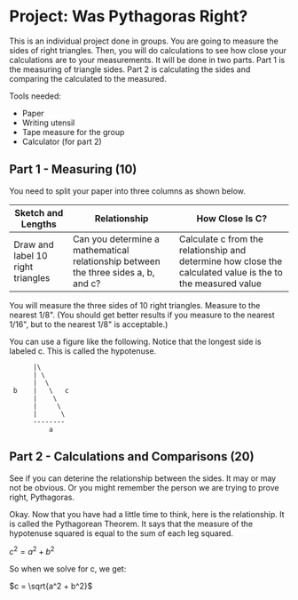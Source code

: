 # Project: Was Pythagoras Right?

This is an individual project done in groups.  You are going to measure the sides of right triangles.  Then, you will do calculations to see how close your calculations are to your measurements.  It will be done in two parts.  Part 1 is the measuring of triangle sides.  Part 2 is calculating the sides and comparing the calculated to the measured.

Tools needed:
* Paper
* Writing utensil
* Tape measure for the group
* Calculator (for part 2)

## Part 1 - Measuring (10)

You need to split your paper into three columns as shown below.

Sketch and Lengths | Relationship | How Close Is C?
------------------ | ------------ | ---------------
Draw and label 10 right triangles | Can you determine a mathematical relationship between the three sides a, b, and c? | Calculate c from the relationship and determine how close the calculated value is the to the measured value

You will measure the three sides of 10 right triangles.  Measure to the nearest 1/8".  (You should get better results if you measure to the nearest 1/16", but to the nearest 1/8" is acceptable.)

You can use a figure like the following.  Notice that the longest side is labeled c.  This is called the hypotenuse.

          |\
          | \
          |  \
     b    |   \   c
          |    \
          |     \
          |      \
          --------
              a

## Part 2 - Calculations and Comparisons (20)

See if you can deterine the relationship between the sides.  It may or may not be obvious.  Or you might remember the person we are trying to prove right, Pythagoras.

Okay.  Now that you have had a little time to think, here is the relationship.  It is called the Pythagorean Theorem.  It says that the measure of the hypotenuse squared is equal to the sum of each leg squared.

$c^2 = a^2 + b^2$

So when we solve for c, we get:

$c = \sqrt{a^2 + b^2}$
